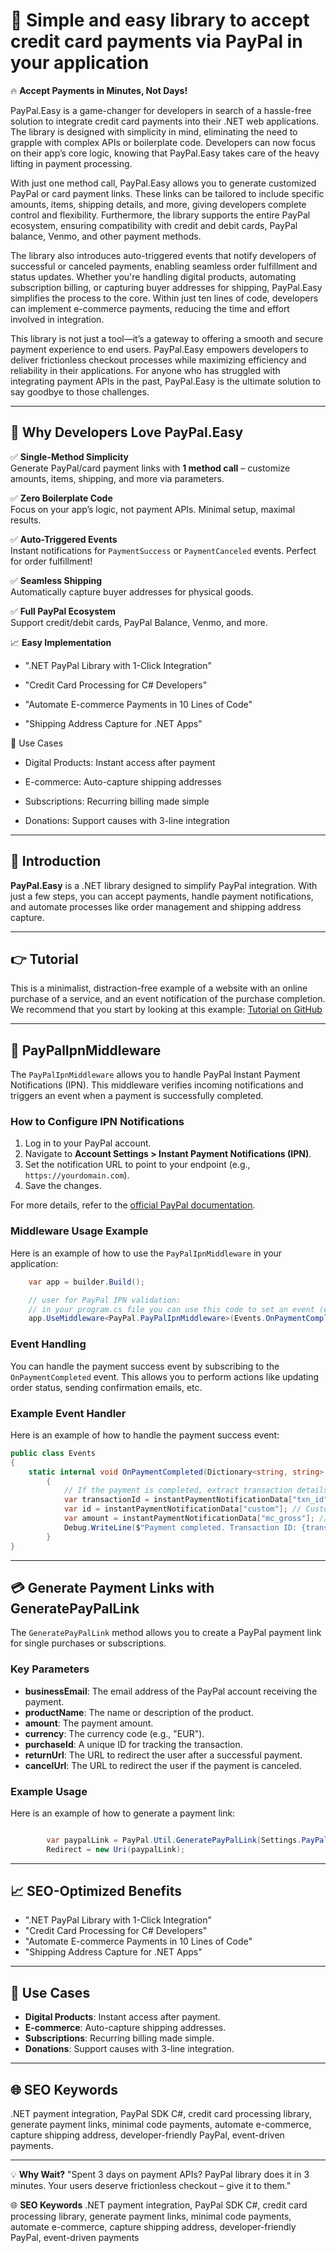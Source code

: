 ﻿# 🚀 Simple and easy library to accept credit card payments via PayPal in your application

🔥 **Accept Payments in Minutes, Not Days!**  

PayPal.Easy is a game-changer for developers in search of a hassle-free solution to integrate credit card payments into their .NET web applications. The library is designed with simplicity in mind, eliminating the need to grapple with complex APIs or boilerplate code. Developers can now focus on their app’s core logic, knowing that PayPal.Easy takes care of the heavy lifting in payment processing.

With just one method call, PayPal.Easy allows you to generate customized PayPal or card payment links. These links can be tailored to include specific amounts, items, shipping details, and more, giving developers complete control and flexibility. Furthermore, the library supports the entire PayPal ecosystem, ensuring compatibility with credit and debit cards, PayPal balance, Venmo, and other payment methods.

The library also introduces auto-triggered events that notify developers of successful or canceled payments, enabling seamless order fulfillment and status updates. Whether you're handling digital products, automating subscription billing, or capturing buyer addresses for shipping, PayPal.Easy simplifies the process to the core. Within just ten lines of code, developers can implement e-commerce payments, reducing the time and effort involved in integration.

This library is not just a tool—it’s a gateway to offering a smooth and secure payment experience to end users. PayPal.Easy empowers developers to deliver frictionless checkout processes while maximizing efficiency and reliability in their applications. For anyone who has struggled with integrating payment APIs in the past, PayPal.Easy is the ultimate solution to say goodbye to those challenges.

---

## 🌟 **Why Developers Love PayPal.Easy**  
✅ **Single-Method Simplicity**  
Generate PayPal/card payment links with **1 method call** – customize amounts, items, shipping, and more via parameters.  

✅ **Zero Boilerplate Code**  
Focus on your app’s logic, not payment APIs. Minimal setup, maximal results.  

✅ **Auto-Triggered Events**  
Instant notifications for `PaymentSuccess` or `PaymentCanceled` events. Perfect for order fulfillment!  

✅ **Seamless Shipping**  
Automatically capture buyer addresses for physical goods.  

✅ **Full PayPal Ecosystem**  
Support credit/debit cards, PayPal Balance, Venmo, and more. 

📈 **Easy Implementation**
- ".NET PayPal Library with 1-Click Integration"

- "Credit Card Processing for C# Developers"

- "Automate E-commerce Payments in 10 Lines of Code"

- "Shipping Address Capture for .NET Apps"

🚀 Use Cases
- Digital Products: Instant access after payment

- E-commerce: Auto-capture shipping addresses

- Subscriptions: Recurring billing made simple

- Donations: Support causes with 3-line integration

---

## 📖 **Introduction**
**PayPal.Easy** is a .NET library designed to simplify PayPal integration. With just a few steps, you can accept payments, handle payment notifications, and automate processes like order management and shipping address capture.

---

## 👉 **Tutorial**

This is a minimalist, distraction-free example of a website with an online purchase of a service, and an event notification of the purchase completion.
We recommend that you start by looking at this example: [Tutorial on GitHub](https://github.com/Andrea-Bruno/Blazor-Auto-GUI-generator-samples/tree/master/PayPalIntegration)
___
## 🔧 **PayPalIpnMiddleware**
The `PayPalIpnMiddleware` allows you to handle PayPal Instant Payment Notifications (IPN). This middleware verifies incoming notifications and triggers an event when a payment is successfully completed.

### How to Configure IPN Notifications
1. Log in to your PayPal account.
2. Navigate to **Account Settings > Instant Payment Notifications (IPN)**.
3. Set the notification URL to point to your endpoint (e.g., `https://yourdomain.com`).
4. Save the changes.

For more details, refer to the [official PayPal documentation](https://developer.paypal.com/docs/api-basics/notifications/ipn/).

### Middleware Usage Example
Here is an example of how to use the `PayPalIpnMiddleware` in your application:

```csharp
    var app = builder.Build();

    // user for PayPal IPN validation:
    // in your program.cs file you can use this code to set an event (example: OnPaymentCompleted) that will be executed at every payment.
    app.UseMiddleware<PayPal.PayPalIpnMiddleware>(Events.OnPaymentCompleted);
```
### Event Handling

You can handle the payment success event by subscribing to the `OnPaymentCompleted` event. This allows you to perform actions like updating order status, sending confirmation emails, etc.

### Example Event Handler
Here is an example of how to handle the payment success event:
```csharp
public class Events
{
	static internal void OnPaymentCompleted(Dictionary<string, string> instantPaymentNotificationData)
        {
            // If the payment is completed, extract transaction details
            var transactionId = instantPaymentNotificationData["txn_id"]; // Transaction ID from PayPal
            var id = instantPaymentNotificationData["custom"]; // Custom field set in the payment link
            var amount = instantPaymentNotificationData["mc_gross"]; // Gross amount of the transaction
            Debug.WriteLine($"Payment completed. Transaction ID: {transactionId}, Custom ID: {id}, Amount: {amount}");            
        }
}
```

---

## 💳 **Generate Payment Links with GeneratePayPalLink**
The `GeneratePayPalLink` method allows you to create a PayPal payment link for single purchases or subscriptions.

### Key Parameters
- **businessEmail**: The email address of the PayPal account receiving the payment.
- **productName**: The name or description of the product.
- **amount**: The payment amount.
- **currency**: The currency code (e.g., "EUR").
- **purchaseId**: A unique ID for tracking the transaction.
- **returnUrl**: The URL to redirect the user after a successful payment.
- **cancelUrl**: The URL to redirect the user if the payment is canceled.

### Example Usage
Here is an example of how to generate a payment link:

```csharp

        var paypalLink = PayPal.Util.GeneratePayPalLink(Settings.PayPalBusinessEmail, description, CostInEuro, "EUR", id, true, returnUrl, cancelUrl);
        Redirect = new Uri(paypalLink);
```

---

## 📈 **SEO-Optimized Benefits**
- ".NET PayPal Library with 1-Click Integration"
- "Credit Card Processing for C# Developers"
- "Automate E-commerce Payments in 10 Lines of Code"
- "Shipping Address Capture for .NET Apps"

---

## 🚀 **Use Cases**
- **Digital Products**: Instant access after payment.
- **E-commerce**: Auto-capture shipping addresses.
- **Subscriptions**: Recurring billing made simple.
- **Donations**: Support causes with 3-line integration.

---

## 🌐 **SEO Keywords**
.NET payment integration, PayPal SDK C#, credit card processing library, generate payment links, minimal code payments, automate e-commerce, capture shipping address, developer-friendly PayPal, event-driven payments.

---

💡 **Why Wait?**
"Spent 3 days on payment APIs? PayPal library does it in 3 minutes. Your users deserve frictionless checkout – give it to them."

🌐 **SEO Keywords**
.NET payment integration, PayPal SDK C#, credit card processing library, generate payment links, minimal code payments, automate e-commerce, capture shipping address, developer-friendly PayPal, event-driven payments

